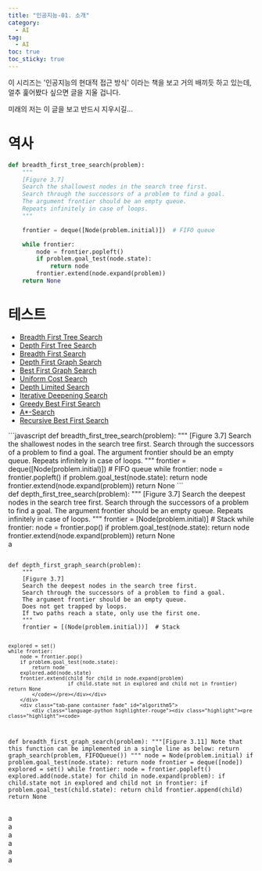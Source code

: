 ```yaml
---
title: "인공지능-01. 소개"
category:
  - AI
tag:
  - AI
toc: true
toc_sticky: true
---
```


<link rel="stylesheet" href="https://maxcdn.bootstrapcdn.com/bootstrap/4.5.2/css/bootstrap.min.css">
<script src="https://ajax.googleapis.com/ajax/libs/jquery/3.5.1/jquery.min.js"></script>
<script src="https://cdnjs.cloudflare.com/ajax/libs/popper.js/1.16.0/umd/popper.min.js"></script>
<script src="https://maxcdn.bootstrapcdn.com/bootstrap/4.5.2/js/bootstrap.min.js"></script>

이 시리즈는 '인공지능의 현대적 접근 방식' 이라는 책을 보고 거의 배끼듯 하고 있는데, 얼추 훑어봤다 싶으면 글을 지울 겁니다.

미래의 저는 이 글을 보고 반드시 지우시길...


# 역사

```python
def breadth_first_tree_search(problem):
    """
    [Figure 3.7]
    Search the shallowest nodes in the search tree first.
    Search through the successors of a problem to find a goal.
    The argument frontier should be an empty queue.
    Repeats infinitely in case of loops.
    """

    frontier = deque([Node(problem.initial)])  # FIFO queue

    while frontier:
        node = frontier.popleft()
        if problem.goal_test(node.state):
            return node
        frontier.extend(node.expand(problem))
    return None
```



# 테스트

<div id="allalgorithm">
	<!-- Nav tabs -->
	<ul class="nav nav-tabs">
		<li class="nav-item">
			<a class="nav-link active" data-toggle="tab" href="#breadth_first_tree_search">Breadth First Tree Search</a>
		</li>
		<li class="nav-item">
			<a class="nav-link" data-toggle="tab" href="#depth_first_tree_search">Depth First Tree Search</a>
		</li>
		<li class="nav-item">
			<a class="nav-link" data-toggle="tab" href="#algorithm3">Breadth First Search</a>
		</li>
		<li class="nav-item">
			<a class="nav-link" data-toggle="tab" href="#algorithm4">Depth First Graph Search</a>
		</li>
		<li class="nav-item">
			<a class="nav-link" data-toggle="tab" href="#algorithm5">Best First Graph Search</a>
		</li>
		<li class="nav-item">
			<a class="nav-link" data-toggle="tab" href="#algorithm6">Uniform Cost Search</a>
		</li>
		<li class="nav-item">
			<a class="nav-link" data-toggle="tab" href="#algorithm7">Depth Limited Search</a>
		</li>
		<li class="nav-item">
			<a class="nav-link" data-toggle="tab" href="#algorithm8">Iterative Deepening Search</a>
		</li>
		<li class="nav-item">
			<a class="nav-link" data-toggle="tab" href="#algorithm9">Greedy Best First Search</a>
		</li>
		<li class="nav-item">
			<a class="nav-link" data-toggle="tab" href="#algorithm10">A*-Search</a>
		</li>
		<li class="nav-item">
			<a class="nav-link" data-toggle="tab" href="#algorithm11">Recursive Best First Search</a>
		</li>
	</ul>
	<!-- Tab panes -->
	<div class="tab-content">
		<div class="tab-pane container active" id="breadth_first_tree_search">
		```javascript
			def breadth_first_tree_search(problem):
"""
[Figure 3.7]
Search the shallowest nodes in the search tree first.
Search through the successors of a problem to find a goal.
The argument frontier should be an empty queue.
Repeats infinitely in case of loops.
"""
frontier = deque([Node(problem.initial)])  # FIFO queue
while frontier:
    node = frontier.popleft()
    if problem.goal_test(node.state):
        return node
    frontier.extend(node.expand(problem))
return None
```
		</div>
		<div class="tab-pane container fade" id="depth_first_tree_search">
			def depth_first_tree_search(problem):
"""
[Figure 3.7]
Search the deepest nodes in the search tree first.
Search through the successors of a problem to find a goal.
The argument frontier should be an empty queue.
Repeats infinitely in case of loops.
"""
frontier = [Node(problem.initial)]  # Stack
while frontier:
    node = frontier.pop()
    if problem.goal_test(node.state):
        return node
    frontier.extend(node.expand(problem))
return None
		</div>
		<div class="tab-pane container fade" id="algorithm3">
			a
		</div>
		<div class="tab-pane container fade" id="algorithm4">
			<div class="language-python highlighter-rouge"><div class="highlight"><pre class="highlight"><code> 
def depth_first_graph_search(problem):
    """
    [Figure 3.7]
    Search the deepest nodes in the search tree first.
    Search through the successors of a problem to find a goal.
    The argument frontier should be an empty queue.
    Does not get trapped by loops.
    If two paths reach a state, only use the first one.
    """
    frontier = [(Node(problem.initial))]  # Stack

    explored = set()
    while frontier:
        node = frontier.pop()
        if problem.goal_test(node.state):
            return node
        explored.add(node.state)
        frontier.extend(child for child in node.expand(problem)
                        if child.state not in explored and child not in frontier)
    return None
			</code></pre></div></div>
		</div>
		<div class="tab-pane container fade" id="algorithm5">
			<div class="language-python highlighter-rouge"><div class="highlight"><pre class="highlight"><code> 
def breadth_first_graph_search(problem):
    """[Figure 3.11]
    Note that this function can be implemented in a
    single line as below:
    return graph_search(problem, FIFOQueue())
    """
    node = Node(problem.initial)
    if problem.goal_test(node.state):
        return node
    frontier = deque([node])
    explored = set()
    while frontier:
        node = frontier.popleft()
        explored.add(node.state)
        for child in node.expand(problem):
            if child.state not in explored and child not in frontier:
                if problem.goal_test(child.state):
                    return child
                frontier.append(child)
    return None
			</code></pre></div></div>
		</div>
		<div class="tab-pane container fade" id="algorithm6">
			a
		</div>
		<div class="tab-pane container fade" id="algorithm7">
			a
		</div>
		<div class="tab-pane container fade" id="algorithm8">
			a
		</div>
		<div class="tab-pane container fade" id="algorithm9">
			a
		</div>
		<div class="tab-pane container fade" id="algorithm10">
			a
		</div>
		<div class="tab-pane container fade" id="algorithm11">
			a
		</div>
	</div>
</div>





